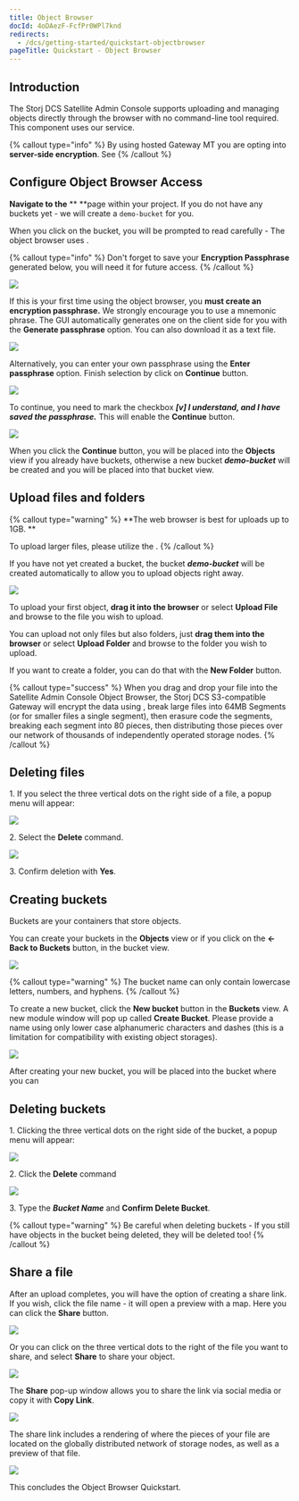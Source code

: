 ```yaml
---
title: Object Browser
docId: 4oDAezF-FcfPr0WPl7knd
redirects:
  - /dcs/getting-started/quickstart-objectbrowser
pageTitle: Quickstart - Object Browser
---
```


## Introduction

The Storj DCS Satellite Admin Console supports uploading and managing objects directly through the browser with no command-line tool required. This component uses our [](docId:yYCzPT8HHcbEZZMvfoCFa) service.

{% callout type="info"  %}
By using hosted Gateway MT you are opting into **server-side encryption**. See [](docId:hf2uumViqYvS1oq8TYbeW)&#x20;
{% /callout %}

## Configure Object Browser Access

**Navigate to the** [](docId:pxdnqsVDjCLZgeEXt2S6x)\*\* \*\*page within your project. If you do not have any buckets yet - we will create a `demo-bucket` for you.

When you click on the bucket, you will be prompted to read carefully - The object browser uses [](docId:hf2uumViqYvS1oq8TYbeW).

{% callout type="info"  %}
Don't forget to save your **Encryption Passphrase** generated below, you will need it for future access.
{% /callout %}

![](https://archbee-image-uploads.s3.amazonaws.com/kv3plx2xmXcUGcVl4Lttj/PgEXOy3cK2ue1zGwGqxdh_qsobject01.png)

If this is your first time using the object browser, you **must create an encryption passphrase.** We strongly encourage you to use a mnemonic phrase. The GUI automatically generates one on the client side for you with the **Generate passphrase** option. You can also download it as a text file.

![](https://archbee-image-uploads.s3.amazonaws.com/kv3plx2xmXcUGcVl4Lttj/SWYh6j1RWfLrc4dPlgYW2_qsobject02.png)

Alternatively, you can enter your own passphrase using the **Enter passphrase** option. Finish selection by click on **Continue** button.

![](https://archbee-image-uploads.s3.amazonaws.com/kv3plx2xmXcUGcVl4Lttj/m_4pzkqRUSiGpOXmnWd60_qsobject03.png)

To continue, you need to mark the checkbox **_\[v] I understand, and I have saved the passphrase._** This will enable the **Continue** button.

![](https://archbee-image-uploads.s3.amazonaws.com/kv3plx2xmXcUGcVl4Lttj/VJondlvfOjDcc04ILsAsF_qsobject04.png)

When you click the **Continue** button, you will be placed into the **Objects** view if you already have buckets, otherwise a new bucket **_demo-bucket_** will be created and you will be placed into that bucket view.

## Upload files and folders

{% callout type="warning"  %}
**The web browser is best for uploads up to 1GB. **

To upload larger files, please utilize the [](docId:TbMdOGCAXNWyPpQmH6EOq).
{% /callout %}

If you have not yet created a bucket, the bucket **_demo-bucket_** will be created automatically to allow you to upload objects right away.

![](https://archbee-image-uploads.s3.amazonaws.com/kv3plx2xmXcUGcVl4Lttj/A1VBtbjhSjxV187WZEiAH_qsobject04.png)

To upload your first object, **drag it into the browser** or select **Upload File** and browse to the file you wish to upload.

You can upload not only files but also folders, just **drag them into the browser** or select **Upload Folder** and browse to the folder you wish to upload.

If you want to create a folder, you can do that with the **New Folder** button.

{% callout type="success"  %}
When you drag and drop your file into the Satellite Admin Console Object Browser, the Storj DCS S3-compatible Gateway will encrypt the data using [](docId:hf2uumViqYvS1oq8TYbeW), break large files into 64MB Segments (or for smaller files a single segment), then erasure code the segments, breaking each segment into 80 pieces, then distributing those pieces over our network of thousands of independently operated storage nodes.&#x20;
{% /callout %}

## Deleting files

1\. If you select the three vertical dots on the right side of a file, a popup menu will appear:

![](https://archbee-image-uploads.s3.amazonaws.com/kv3plx2xmXcUGcVl4Lttj/pEw5qFRbraYchiz0mtOv7_qsobject05.png)

2\. Select the **Delete** command.

![](https://archbee-image-uploads.s3.amazonaws.com/kv3plx2xmXcUGcVl4Lttj/JRQ09me42z8yIy05hLLn0_qsobject06.png)

3\. Confirm deletion with **Yes**.

## Creating buckets

Buckets are your containers that store objects.&#x20;

You can create your buckets in the **Objects** view or if you click on the **<-Back to Buckets** button, in the bucket view.

![](https://archbee-image-uploads.s3.amazonaws.com/kv3plx2xmXcUGcVl4Lttj/oJ74hmgmN9h5iDemALwMk_qsobject07.png)

{% callout type="warning"  %}
The bucket name can only contain lowercase letters, numbers, and hyphens.
{% /callout %}

To create a new bucket, click the **New bucket** button in the **Buckets** view. A new module window will pop up called **Create Bucket**. Please provide a name using only lower case alphanumeric characters and dashes (this is a limitation for compatibility with existing object storages).

![](https://archbee-image-uploads.s3.amazonaws.com/kv3plx2xmXcUGcVl4Lttj/Yewew2V1tdS66o93P_XIM_qsobject08.png)

After creating your new bucket, you will be placed into the bucket where you can [](docId:gh5RtIDbMkAoomljO7f8d) &#x20;

## Deleting buckets

1\. Clicking the three vertical dots on the right side of the bucket, a popup menu will appear:

![](https://archbee-image-uploads.s3.amazonaws.com/kv3plx2xmXcUGcVl4Lttj/5YJzM4uQlX2DkoFIuyNp1_qsobject09.png)

2\. Click the **Delete** command

![](https://archbee-image-uploads.s3.amazonaws.com/kv3plx2xmXcUGcVl4Lttj/awroxWO45F35KG6mW6zys_qsobject10.png)

3\. Type the **_Bucket Name_** and **Confirm Delete Bucket**.

{% callout type="warning"  %}
Be careful when deleting buckets - If you still have objects in the bucket being deleted, they will be deleted too!
{% /callout %}

## Share a file

After an upload completes, you will have the option of creating a share link. If you wish, click the file name - it will open a preview with a map. Here you can click the **Share** button.

![](https://archbee-image-uploads.s3.amazonaws.com/kv3plx2xmXcUGcVl4Lttj/vCYGlW3Gy5TJHiQHzLT_n_qsobjectshare01.png)

Or you can click on the three vertical dots to the right of the file you want to share, and select **Share** to share your object.

![](https://archbee-image-uploads.s3.amazonaws.com/kv3plx2xmXcUGcVl4Lttj/AvXeXUPRK2-PFiOyCGS6Z_qsobjectshare02.png)

The **Share** pop-up window allows you to share the link via social media or copy it with **Copy Link**.

![](https://archbee-image-uploads.s3.amazonaws.com/kv3plx2xmXcUGcVl4Lttj/GmA5kH_adiXmGOaw7iTAz_qsobjectshare03.png)

The share link includes a rendering of where the pieces of your file are located on the globally distributed network of storage nodes, as well as a preview of that file.&#x20;

![](https://archbee-image-uploads.s3.amazonaws.com/kv3plx2xmXcUGcVl4Lttj/y1Z-utzw4fEsvj6gffynu_qsobjectshare04.png)

This concludes the Object Browser Quickstart.
